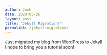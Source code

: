 ```yaml
---
author: Josh
date: 2020-05-26
layout: post
title: "Jekyll Migration!"
permalink: /jekyll-migration/
---
```


Just migrated my blog from WordPress to Jekyll  
I hope to bring you a tutorial soon!  
